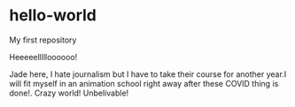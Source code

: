 # hello-world
My first repository

Heeeeellllloooooo!

Jade here, I hate journalism but I have to take their course for another year.I will fit myself in an animation school right away after these COVID thing is done!. Crazy world! Unbelivable!
